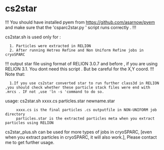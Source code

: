 # cs2star
!!!
You should have installed pyem from https://github.com/asarnow/pyem and make sure that the  'csparc2star.py ' script runs correctly .
!!!

cs2star.sh is used only for :
  
      1. Particles were extracted in RELION
      2. After running Hetreo Refine and Non Uniform Refine jobs in cryoSPARC 
      
!!!
output star file using format of RELION 3.0.7 and before , if you are using RELION 3.1. You dont need this script . But be careful for the X,Y coord.
!!!
Note that:
 
      1.If you use cs2star converted star to run further class3d in RELION ,you should check whether these particle stack files were end with .mrcs . IF not ,use 'ln -s 'command to do so.
      
 usage:  cs2star.sh xxxx.cs  particles.star  newname.star
 
         xxxx.cs is the final particles .cs outputfile in NON-UNIFORM job directory
         particles.star is the extracted particles meta when you extract particles using RELION
         
         
cs2star_plus.sh can be used for more types of jobs in cryoSPARC, [even when you extract particles in cryoSPARC, it will also work.], Please contact me to get further usage.
      
